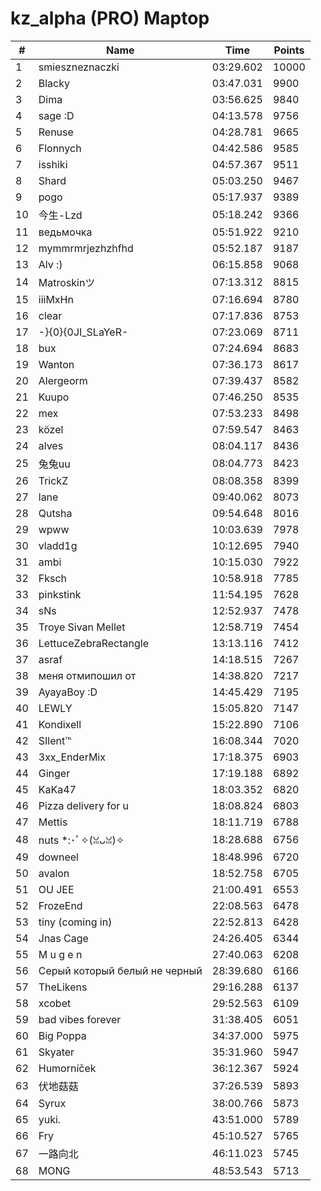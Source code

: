 # kz_alpha (PRO) Maptop

|  # | Name | Time | Points |
|-------------- | -------------- | -------------- | -------------- | 
| 1 | smieszneznaczki | 03:29.602 | 10000 | 
| 2 | Blacky | 03:47.031 | 9900 | 
| 3 | Dima | 03:56.625 | 9840 | 
| 4 | sage :D | 04:13.578 | 9756 | 
| 5 | Renuse | 04:28.781 | 9665 | 
| 6 | Flonnych | 04:42.586 | 9585 | 
| 7 | isshiki | 04:57.367 | 9511 | 
| 8 | Shard | 05:03.250 | 9467 | 
| 9 | pogo | 05:17.937 | 9389 | 
| 10 | 今生-Lzd | 05:18.242 | 9366 | 
| 11 | ведьмочка | 05:51.922 | 9210 | 
| 12 | mymmrmrjezhzhfhd | 05:52.187 | 9187 | 
| 13 | Alv :) | 06:15.858 | 9068 | 
| 14 | Matroskinツ | 07:13.312 | 8815 | 
| 15 | iiiMxHn | 07:16.694 | 8780 | 
| 16 | clear | 07:17.836 | 8753 | 
| 17 | -}{0}{0JI_SLaYeR- | 07:23.069 | 8711 | 
| 18 | bux | 07:24.694 | 8683 | 
| 19 | Wanton | 07:36.173 | 8617 | 
| 20 | Alergeorm | 07:39.437 | 8582 | 
| 21 | Kuupo | 07:46.250 | 8535 | 
| 22 | mex | 07:53.233 | 8498 | 
| 23 | közel | 07:59.547 | 8463 | 
| 24 | alves | 08:04.117 | 8436 | 
| 25 | 兔兔uu | 08:04.773 | 8423 | 
| 26 | TrickZ | 08:08.358 | 8399 | 
| 27 | lane | 09:40.062 | 8073 | 
| 28 | Qutsha | 09:54.648 | 8016 | 
| 29 | wpww | 10:03.639 | 7978 | 
| 30 | vladd1g | 10:12.695 | 7940 | 
| 31 | ambi | 10:15.030 | 7922 | 
| 32 | Fksch | 10:58.918 | 7785 | 
| 33 | pinkstink | 11:54.195 | 7628 | 
| 34 | sNs | 12:52.937 | 7478 | 
| 35 | Troye Sivan Mellet | 12:58.719 | 7454 | 
| 36 | LettuceZebraRectangle | 13:13.116 | 7412 | 
| 37 | asraf | 14:18.515 | 7267 | 
| 38 | меня отмипошил от | 14:38.820 | 7217 | 
| 39 | AyayaBoy :D | 14:45.429 | 7195 | 
| 40 | LEWLY | 15:05.820 | 7147 | 
| 41 | Kondixell | 15:22.890 | 7106 | 
| 42 | SIlent℡ | 16:08.344 | 7020 | 
| 43 | 3xx_EnderMix | 17:18.375 | 6903 | 
| 44 | Ginger | 17:19.188 | 6892 | 
| 45 | KaKa47 | 18:03.352 | 6820 | 
| 46 | Pizza delivery for u | 18:08.824 | 6803 | 
| 47 | Mettis | 18:11.719 | 6788 | 
| 48 | nuts *:･ﾟ✧(ꈍᴗꈍ)✧ | 18:28.688 | 6756 | 
| 49 | downeel | 18:48.996 | 6720 | 
| 50 | avalon | 18:52.758 | 6705 | 
| 51 | OU JEE | 21:00.491 | 6553 | 
| 52 | FrozeEnd | 22:08.563 | 6478 | 
| 53 | tiny (coming in) | 22:52.813 | 6428 | 
| 54 | Jnas Cage | 24:26.405 | 6344 | 
| 55 | M u g e n | 27:40.063 | 6208 | 
| 56 | Серый который белый не черный | 28:39.680 | 6166 | 
| 57 | TheLikens | 29:16.288 | 6137 | 
| 58 | xcobet | 29:52.563 | 6109 | 
| 59 | bad vibes forever | 31:38.405 | 6051 | 
| 60 | Big Poppa | 34:37.000 | 5975 | 
| 61 | Skyater | 35:31.960 | 5947 | 
| 62 | Humorníček | 36:12.367 | 5924 | 
| 63 | 伏地菇菇 | 37:26.539 | 5893 | 
| 64 | Syrux | 38:00.766 | 5873 | 
| 65 | yuki. | 43:51.000 | 5789 | 
| 66 | Fry | 45:10.527 | 5765 | 
| 67 | 一路向北 | 46:11.023 | 5745 | 
| 68 | MONG | 48:53.543 | 5713 | 

